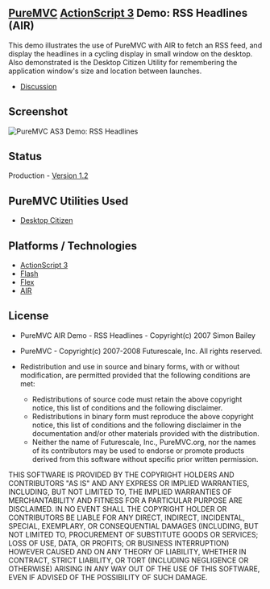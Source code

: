 ## [PureMVC](http://puremvc.github.com/) [ActionScript 3](https://github.com/PureMVC/puremvc-as3-standard-framework/wiki) Demo: RSS Headlines (AIR)
This demo illustrates the use of PureMVC with AIR to fetch an RSS feed, and display the headlines in a cycling display in small window on the desktop. Also demonstrated is the Desktop Citizen Utility for remembering the application window's size and location between launches.

* [Discussion](http://forums.puremvc.org/index.php?topic=178.0)

## Screenshot
![PureMVC AS3 Demo: RSS Headlines](http://puremvc.org/pages/images/screenshots/PureMVC-Shot-AS3-AIR-RSSHeadlines.png)

## Status
Production - [Version 1.2](https://github.com/PureMVC/puremvc-as3-demo-air-rssheadlines/blob/master/VERSION)

## PureMVC Utilities Used
* [Desktop Citizen](https://github.com/PureMVC/puremvc-as3-util-air-desktopcitizen/wiki)

## Platforms / Technologies
* [ActionScript 3](http://en.wikipedia.org/wiki/ActionScript)
* [Flash](http://en.wikipedia.org/wiki/Adobe_flash)
* [Flex](http://en.wikipedia.org/wiki/Adobe_Flex)
* [AIR](http://en.wikipedia.org/wiki/Adobe_AIR)

## License
* PureMVC AIR Demo - RSS Headlines - Copyright(c) 2007 Simon Bailey
* PureMVC - Copyright(c) 2007-2008 Futurescale, Inc.
All rights reserved.

* Redistribution and use in source and binary forms, with or without modification, are permitted provided that the following conditions are met:

  * Redistributions of source code must retain the above copyright notice, this list of conditions and the following disclaimer.
  * Redistributions in binary form must reproduce the above copyright notice, this list of conditions and the following disclaimer in the documentation and/or other materials provided with the distribution.
  * Neither the name of Futurescale, Inc., PureMVC.org, nor the names of its contributors may be used to endorse or promote products derived from this software without specific prior written permission.

THIS SOFTWARE IS PROVIDED BY THE COPYRIGHT HOLDERS AND CONTRIBUTORS "AS IS" AND ANY EXPRESS OR IMPLIED WARRANTIES, INCLUDING, BUT NOT LIMITED TO, THE IMPLIED WARRANTIES OF MERCHANTABILITY AND FITNESS FOR A PARTICULAR PURPOSE ARE DISCLAIMED. IN NO EVENT SHALL THE COPYRIGHT HOLDER OR CONTRIBUTORS BE LIABLE FOR ANY DIRECT, INDIRECT, INCIDENTAL, SPECIAL, EXEMPLARY, OR CONSEQUENTIAL DAMAGES (INCLUDING, BUT NOT LIMITED TO, PROCUREMENT OF SUBSTITUTE GOODS OR SERVICES; LOSS OF USE, DATA, OR PROFITS; OR BUSINESS INTERRUPTION) HOWEVER CAUSED AND ON ANY THEORY OF LIABILITY, WHETHER IN CONTRACT, STRICT LIABILITY, OR TORT (INCLUDING NEGLIGENCE OR OTHERWISE) ARISING IN ANY WAY OUT OF THE USE OF THIS SOFTWARE, EVEN IF ADVISED OF THE POSSIBILITY OF SUCH DAMAGE.